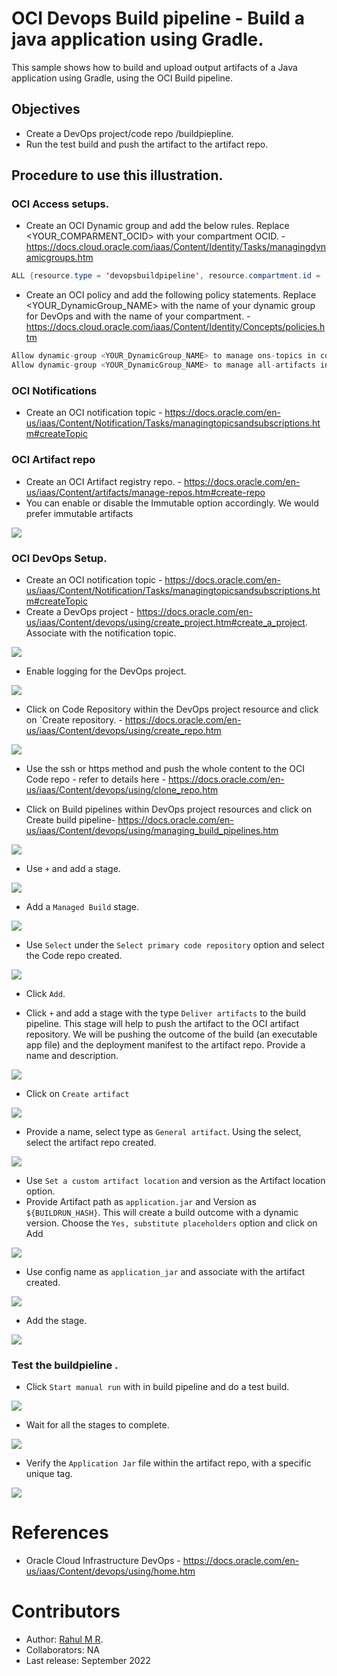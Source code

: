 # OCI Devops Build pipeline - Build a java application using Gradle.

This sample shows how to build and upload output artifacts of a Java application using Gradle, using the OCI Build pipeline.


## Objectives

- Create a DevOps project/code repo /buildpiepline.
- Run the test build and push the artifact to the artifact repo.

## Procedure to use this illustration.

### OCI Access setups.

- Create an OCI Dynamic group and add the below rules. Replace <YOUR_COMPARMENT_OCID> with your compartment OCID. - https://docs.cloud.oracle.com/iaas/Content/Identity/Tasks/managingdynamicgroups.htm

```java
ALL {resource.type = 'devopsbuildpipeline', resource.compartment.id = '<YOUR_COMPARMENT_OCID>'}
```

- Create an OCI policy and add the following policy statements. Replace <YOUR_DynamicGroup_NAME> with the name of your dynamic group for DevOps and with the name of your compartment. - https://docs.cloud.oracle.com/iaas/Content/Identity/Concepts/policies.htm

```java
Allow dynamic-group <YOUR_DynamicGroup_NAME> to manage ons-topics in compartment <YOUR_COMPARTMENT_NAME>
Allow dynamic-group <YOUR_DynamicGroup_NAME> to manage all-artifacts in compartment <YOUR_COMPARTMENT_NAME>
```

### OCI Notifications
- Create an OCI notification topic - https://docs.oracle.com/en-us/iaas/Content/Notification/Tasks/managingtopicsandsubscriptions.htm#createTopic

### OCI Artifact repo

- Create an OCI Artifact registry repo. - https://docs.oracle.com/en-us/iaas/Content/artifacts/manage-repos.htm#create-repo
- You can enable or disable the Immutable option accordingly. We would prefer immutable artifacts

![](images/oci-artifact-repo.png)

### OCI DevOps Setup.

- Create an OCI notification topic - https://docs.oracle.com/en-us/iaas/Content/Notification/Tasks/managingtopicsandsubscriptions.htm#createTopic
- Create a DevOps project - https://docs.oracle.com/en-us/iaas/Content/devops/using/create_project.htm#create_a_project. Associate with the notification topic.

![](images/oci-devops-project.png)

- Enable logging for the DevOps project.

![](images/oci-devops-logs.png)


- Click on Code Repository within the DevOps project resource and click on `Create repository. - https://docs.oracle.com/en-us/iaas/Content/devops/using/create_repo.htm

![](images/oci-code-repo.png)

- Use the ssh or https method and push the whole content to the OCI Code repo - refer to details here - https://docs.oracle.com/en-us/iaas/Content/devops/using/clone_repo.htm

- Click on Build pipelines within DevOps project resources and click on Create build pipeline- https://docs.oracle.com/en-us/iaas/Content/devops/using/managing_build_pipelines.htm

![](images/oci-build-pipeline.png)

- Use `+` and add a stage.

![](images/oci-build-add-stage.png)

- Add a `Managed Build` stage.

![](images/oci-build-pipeline-1.png)

- Use `Select` under the `Select primary code repository` option and select the Code repo created.

![](images/oci-build-pipeline-2.png)

- Click `Add`.

- Click `+` and add a stage with the type `Deliver artifacts` to the build pipeline. This stage will help to push the artifact to the OCI artifact repository. We will be pushing the outcome of the build (an executable app file) and the deployment manifest to the artifact repo. Provide a name and description.

![](images/oci-build-uploadartifact-1.png)

- Click on `Create artifact`

![](images/oci-artifact-create.png)

- Provide a name, select type as `General artifact`. Using the select, select the artifact repo created.

![](images/oci-artifact-stage-1.png)

- Use `Set a custom artifact location` and version as the Artifact location option.
- Provide Artifact path as `application.jar` and Version as `${BUILDRUN_HASH}`. This will create a build outcome with a dynamic version. Choose the `Yes, substitute placeholders` option and click on Add

![](images/oci-uploadartifact-stage-2.png)

- Use config name as `application_jar` and associate with the artifact created.

![](images/oci-devops-artifact-output-map.png)

- Add the stage.

![](images/oci-build-stages.png)

### Test the buildpieline .

- Click `Start manual run` with in build pipeline and do a test build.

![](images/oci-build-test-run.png)

- Wait for all the stages to complete.  

![](images/oci-buildpipeline-allstages-done.png)
- Verify the `Application Jar` file within the artifact repo, with a specific unique tag.

![](images/oci-uploaded-artifact.png)

References
==========

- Oracle Cloud Infrastructure DevOps - https://docs.oracle.com/en-us/iaas/Content/devops/using/home.htm

Contributors
===========

- Author: [Rahul M R](https://github.com/RahulMR42).
- Collaborators: NA
- Last release: September 2022

